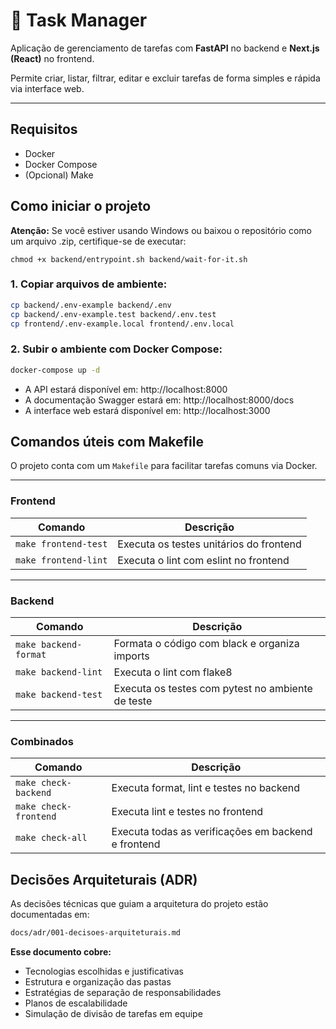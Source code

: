 # 📝 Task Manager

Aplicação de gerenciamento de tarefas com **FastAPI** no backend e **Next.js (React)** no frontend.

Permite criar, listar, filtrar, editar e excluir tarefas de forma simples e rápida via interface web.

---

## Requisitos
- Docker
- Docker Compose
- (Opcional) Make

## Como iniciar o projeto

**Atenção:** Se você estiver usando Windows ou baixou o repositório como um arquivo .zip, certifique-se de executar:

```
chmod +x backend/entrypoint.sh backend/wait-for-it.sh
```

### 1. Copiar arquivos de ambiente:

```bash
cp backend/.env-example backend/.env
cp backend/.env-example.test backend/.env.test
cp frontend/.env-example.local frontend/.env.local
```

### 2. Subir o ambiente com Docker Compose:
```bash
docker-compose up -d
```
- A API estará disponível em: http://localhost:8000
- A documentação Swagger estará em: http://localhost:8000/docs
- A interface web estará disponível em: http://localhost:3000

## Comandos úteis com Makefile

O projeto conta com um `Makefile` para facilitar tarefas comuns via Docker.

---

### Frontend

| Comando                | Descrição                                 |
|------------------------|-------------------------------------------|
| `make frontend-test`   | Executa os testes unitários do frontend   |
| `make frontend-lint`   | Executa o lint com eslint no frontend     |

---

### Backend

| Comando                | Descrição                                      |
|------------------------|-----------------------------------------------|
| `make backend-format`  | Formata o código com black e organiza imports |
| `make backend-lint`    | Executa o lint com flake8                     |
| `make backend-test`    | Executa os testes com pytest no ambiente de teste |

---

### Combinados

| Comando               | Descrição                                             |
|-----------------------|--------------------------------------------------------|
| `make check-backend`  | Executa format, lint e testes no backend               |
| `make check-frontend` | Executa lint e testes no frontend                      |
| `make check-all`      | Executa todas as verificações em backend e frontend    |


## Decisões Arquiteturais (ADR)

As decisões técnicas que guiam a arquitetura do projeto estão documentadas em:

```bash
docs/adr/001-decisoes-arquiteturais.md
```

**Esse documento cobre:**
- Tecnologias escolhidas e justificativas
- Estrutura e organização das pastas
- Estratégias de separação de responsabilidades
- Planos de escalabilidade
- Simulação de divisão de tarefas em equipe

